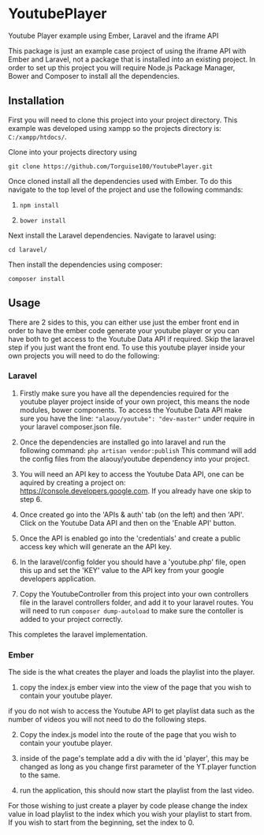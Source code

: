 # YoutubePlayer
Youtube Player example using Ember, Laravel and the iframe API

This package is just an example case project of using the iframe API with Ember and Laravel, 
not a package that is installed into an existing project.
In order to set up this project you will require Node.js Package Manager, Bower and Composer to install all the dependencies.

## Installation

First you will need to clone this project into your project directory. This example was developed using xampp so the
projects directory is: `C:/xampp/htdocs/`.

Clone into your projects directory using

`git clone https://github.com/Torguise100/YoutubePlayer.git`

Once cloned install all the dependencies used with Ember. 
To do this navigate to the top level of the project and use the following commands:
 
  1) `npm install`
  
  2) `bower install`
  

Next install the Laravel dependencies. Navigate to laravel using:

  `cd laravel/`
  
Then install the dependencies using composer:

  `composer install`
  
## Usage

There are 2 sides to this, you can either use just the ember front end in order to have the ember code generate your youtube player or you can have both to get access to the Youtube Data API if required. Skip the laravel step if you just want the front end.
To use this youtube player inside your own projects you will need to do the following:

### Laravel

1. Firstly make sure you have all the dependencies required for the youtube player project inside of your own project, this means the node modules, bower components. To access the Youtube Data API make sure you have the line: `"alaouy/youtube": "dev-master"` under require in your laravel composer.json file.
2. Once the dependencies are installed go into laravel and run the following command: 
  `php artisan vendor:publish`
This command will add the config files from the alaouy/youtube dependency into your project.

3. You will need an API key to access the Youtube Data API, one can be aquired by creating a project on: https://console.developers.google.com. If you already have one skip to step 6.

4. Once created go into the 'APIs & auth' tab (on the left) and then 'API'. Click on the Youtube Data API and then on the 'Enable API' button.

5. Once the API is enabled go into the 'credentials' and create a public access key which will generate an the API key.

6. In the laravel/config folder you should have a 'youtube.php' file, open this up and set the 'KEY' value to the API key from your google developers application.


7. Copy the YoutubeController from this project into your own controllers file in the laravel controllers folder, and add it to your laravel routes. You will need to run `composer dump-autoload` to make sure the contoller is added to your project correctly. 
 
This completes the laravel implementation.

### Ember

The side is the what creates the player and loads the playlist into the player.

1. copy the index.js ember view into the view of the page that you wish to contain your youtube player.

if you do not wish to access the Youtube API to get playlist data such as the number of videos you will not need to do the following steps.

2. Copy the index.js model into the route of the page that you wish to contain your youtube player.

3. inside of the page's template add a div with the id 'player', this may be changed as long as you change first parameter of the YT.player function to the same.

4. run the application, this should now start the playlist from the last video.

For those wishing to just create a player by code please change the index value in load playlist to the index which you wish your playlist to start from. If you wish to start from the beginning, set the index to 0.
